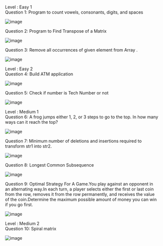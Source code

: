 Level : Easy 1                                                                                                     
Question 1: Program to count vowels, consonants, digits, and spaces

![image](https://user-images.githubusercontent.com/98870779/152596681-4e55fe2f-5a15-4c8d-b7ea-3a79b3b5e56a.png)

Question 2: Program to Find Transpose of a Matrix

![image](https://user-images.githubusercontent.com/98870779/152596781-c6fa45fd-7c71-499a-9454-29d02ba016f0.png)

Question 3: Remove all occurrences of given element from Array .

![image](https://user-images.githubusercontent.com/98870779/152596988-37863dcf-f05b-44a5-9172-3f9cccd216b4.png)

Level : Easy 2                                                                                                                            
Question 4: Build ATM application

![image](https://user-images.githubusercontent.com/98870779/152597099-9a162225-25dd-4d91-9150-868a14eed518.png)

Question 5: Check if number is Tech Number or not

![image](https://user-images.githubusercontent.com/98870779/152597305-52f0f6e8-49be-477b-99e0-2eae1063a2d2.png)

Level : Medium 1                                                                                                                          
Question 6: A frog jumps either 1, 2, or 3 steps to go to the top. In how many ways can it reach the top?

![image](https://user-images.githubusercontent.com/98870779/152597538-094b1056-f4c8-46af-9184-a02ac78eda3b.png)

Question 7: Minimum number of deletions and insertions required to transform str1 into str2.

![image](https://user-images.githubusercontent.com/98870779/152597776-11e67482-9108-4bd3-b73f-9824956d9425.png)

Question 8: Longest Common Subsequence

![image](https://user-images.githubusercontent.com/98870779/152598053-8b486c47-e0df-4d94-b3eb-237d2f859794.png)

Question 9: Optimal Strategy For A Game.You play against an opponent in an alternating way.In each turn, a player selects either the first or last coin from the row, removes it from the row permanently, and receives the value of the coin.Determine the maximum possible amount of money you can win if you go first.

![image](https://user-images.githubusercontent.com/98870779/152598282-7f9f4134-76ae-48b6-bfda-8c14d9592dbf.png)

Level : Medium 2                                        
Question 10: Spiral matrix

![image](https://user-images.githubusercontent.com/98870779/152730653-490e50a6-7050-4b03-b417-f24168ba7e53.png)


